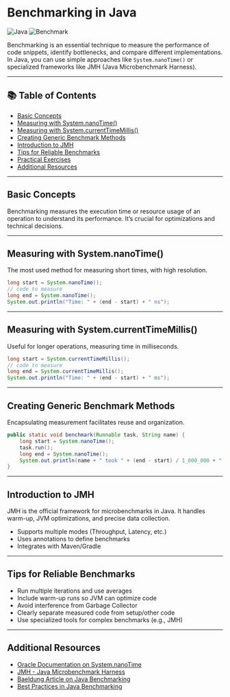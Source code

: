 # Benchmarking in Java

![Java](https://img.shields.io/badge/Java-21-blue) ![Benchmark](https://img.shields.io/badge/Benchmark-Java%208%2B-brightgreen)

Benchmarking is an essential technique to measure the performance of code snippets, identify bottlenecks, and compare different implementations. In Java, you can use simple approaches like `System.nanoTime()` or specialized frameworks like JMH (Java Microbenchmark Harness).

---

## 📚 Table of Contents

- [Basic Concepts](#basic-concepts)
- [Measuring with System.nanoTime()](#measuring-with-systemnanotime)
- [Measuring with System.currentTimeMillis()](#measuring-with-systemcurrenttimemillis)
- [Creating Generic Benchmark Methods](#creating-generic-benchmark-methods)
- [Introduction to JMH](#introduction-to-jmh)
- [Tips for Reliable Benchmarks](#tips-for-reliable-benchmarks)
- [Practical Exercises](#practical-exercises)
- [Additional Resources](#additional-resources)

---

## Basic Concepts

Benchmarking measures the execution time or resource usage of an operation to understand its performance. It’s crucial for optimizations and technical decisions.

---

## Measuring with System.nanoTime()

The most used method for measuring short times, with high resolution.

```java
long start = System.nanoTime();
// code to measure
long end = System.nanoTime();
System.out.println("Time: " + (end - start) + " ns");
```

---

## Measuring with System.currentTimeMillis()

Useful for longer operations, measuring time in milliseconds.

```java
long start = System.currentTimeMillis();
// code to measure
long end = System.currentTimeMillis();
System.out.println("Time: " + (end - start) + " ms");
```

---

## Creating Generic Benchmark Methods

Encapsulating measurement facilitates reuse and organization.

```java
public static void benchmark(Runnable task, String name) {
    long start = System.nanoTime();
    task.run();
    long end = System.nanoTime();
    System.out.println(name + " took " + (end - start) / 1_000_000 + " ms");
}
```

---

## Introduction to JMH

JMH is the official framework for microbenchmarks in Java. It handles warm-up, JVM optimizations, and precise data collection.

- Supports multiple modes (Throughput, Latency, etc.)
- Uses annotations to define benchmarks
- Integrates with Maven/Gradle

---

## Tips for Reliable Benchmarks

- Run multiple iterations and use averages
- Include warm-up runs so JVM can optimize code
- Avoid interference from Garbage Collector
- Clearly separate measured code from setup/other code
- Use specialized tools for complex benchmarks (e.g., JMH)

---

## Additional Resources

- [Oracle Documentation on System.nanoTime](https://docs.oracle.com/javase/8/docs/api/java/lang/System.html#nanoTime--)
- [JMH - Java Microbenchmark Harness](https://openjdk.org/projects/code-tools/jmh/)
- [Baeldung Article on Java Benchmarking](https://www.baeldung.com/java-microbenchmark-harness)
- [Best Practices in Java Benchmarking](https://shipilev.net/blog/2014/jmh-and-jvm-performance/)

